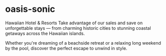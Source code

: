 # oasis-sonic
Hawaiian Hotel &amp; Resorts
Take advantage of our sales and save on unforgettable stays — from charming historic cities to stunning coastal getaways across the Hawaiian islands.

Whether you're dreaming of a beachside retreat or a relaxing long weekend by the pool, discover the perfect escape to unwind in style.
